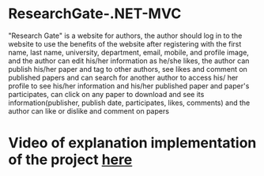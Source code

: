 # ResearchGate-.NET-MVC
"Research Gate" is a website for authors, the author should log in to the website to use the benefits of the website after registering with the first name, last name, university, department, email, mobile, and profile image, and the author can edit his/her information as he/she likes, the author can publish his/her paper and tag to other authors, see likes and comment on published papers and  can search for another author to access his/ her profile to see his/her information and his/her published paper and paper's participates, can click on any paper to download and see its information(publisher, publish date, participates, likes, comments) and the author can like or dislike  and comment on papers
# Video of explanation implementation of the project <a href ='https://youtube.com/playlist?list=PLZGxzimvQ5s79fMEhJ0qKkiEv6rVuCMon'>here</a>
